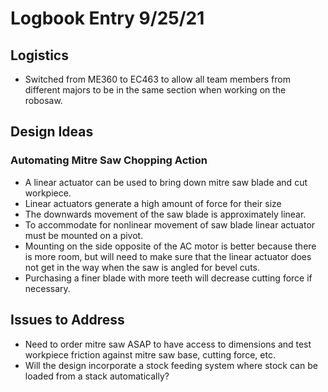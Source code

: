 # Logbook Entry 9/25/21

## Logistics
- Switched from ME360 to EC463 to allow all team members from different majors to be in the same section when working on the robosaw.

## Design Ideas

### Automating Mitre Saw Chopping Action
- A linear actuator can be used to bring down mitre saw blade and cut workpiece.
- Linear actuators generate a high amount of force for their size
- The downwards movement of the saw blade is approximately linear.
- To accommodate for nonlinear movement of saw blade linear actuator must be mounted on a pivot.
- Mounting on the side opposite of the AC motor is better because there is more room, but will need to make sure that the linear actuator does not get in the way when the saw is angled for bevel cuts.
- Purchasing a finer blade with more teeth will decrease cutting force if necessary.

## Issues to Address
- Need to order mitre saw ASAP to have access to dimensions and test workpiece friction against mitre saw base, cutting force, etc.
- Will the design incorporate a stock feeding system where stock can be loaded from a stack automatically?